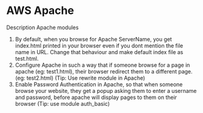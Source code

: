 # AWS Apache
Description
Apache modules
1) By default, when you browse for Apache ServerName, you get index.html printed in your browser even if you dont mention the file name in URL. Change that behaviour and make default index file as test.html.
2) Configure Apache in such a way that if someone browse for a page in apache (eg: test1.html), their browser redirect them to a different page. (eg: test2.html) (Tip: Use rewrite module in Apache)
3) Enable Password Authentication in Apache, so that when someone browse your website, they get a popup asking them to enter a username and password, before apache will display pages to them on their browser (Tip: use module auth_basic)


